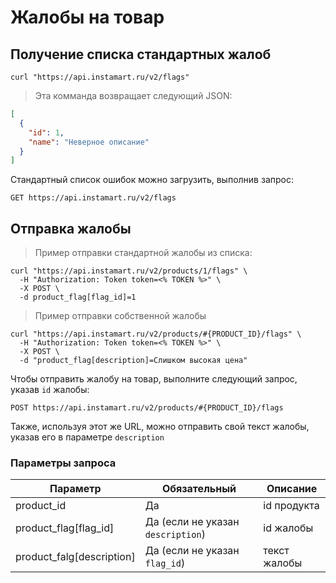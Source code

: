 # Жалобы на товар

## Получение списка стандартных жалоб

```shell
curl "https://api.instamart.ru/v2/flags"
```
> Эта комманда возвращает следующий JSON:

```json
[
  {
    "id": 1,
    "name": "Неверное описание"
  }
]
```

Стандартный список ошибок можно загрузить, выполнив запрос:

`GET https://api.instamart.ru/v2/flags`

## Отправка жалобы

> Пример отправки стандартной жалобы из списка:

```shell
curl "https://api.instamart.ru/v2/products/1/flags" \
  -H "Authorization: Token token=<% TOKEN %>" \
  -X POST \
  -d product_flag[flag_id]=1
```

> Пример отправки собственной жалобы

```shell
curl "https://api.instamart.ru/v2/products/#{PRODUCT_ID}/flags" \
  -H "Authorization: Token token=<% TOKEN %>" \
  -X POST \
  -d "product_flag[description]=Слишком высокая цена"
```

Чтобы отправить жалобу на товар, выполните следующий запрос, указав `id` жалобы:

`POST https://api.instamart.ru/v2/products/#{PRODUCT_ID}/flags`

Также, используя этот же URL, можно отправить свой текст жалобы, указав его в параметре `description`

### Параметры запроса

Параметр | Обязательный | Описание
--------- | ------- | -----------
product_id | Да | id продукта
product_flag[flag_id] | Да (если не указан `description`) | id жалобы 
product_falg[description] | Да (если не указан `flag_id`) | текст жалобы
